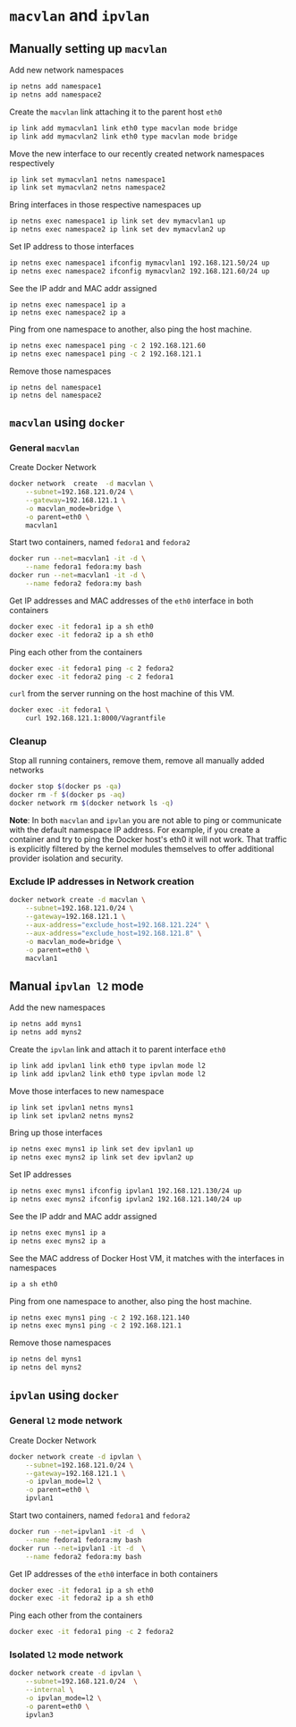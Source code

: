 # `macvlan` and `ipvlan`

## Manually setting up `macvlan`

Add new network namespaces
```bash
ip netns add namespace1
ip netns add namespace2
```

Create the `macvlan` link attaching it to the parent host `eth0`
```bash
ip link add mymacvlan1 link eth0 type macvlan mode bridge
ip link add mymacvlan2 link eth0 type macvlan mode bridge
```

Move the new interface to our recently created network namespaces respectively
```bash
ip link set mymacvlan1 netns namespace1
ip link set mymacvlan2 netns namespace2
```

Bring interfaces in those respective namespaces up
```bash
ip netns exec namespace1 ip link set dev mymacvlan1 up
ip netns exec namespace2 ip link set dev mymacvlan2 up
```

Set IP address to those interfaces
```bash
ip netns exec namespace1 ifconfig mymacvlan1 192.168.121.50/24 up
ip netns exec namespace2 ifconfig mymacvlan2 192.168.121.60/24 up
```

See the IP addr and MAC addr assigned
```
ip netns exec namespace1 ip a
ip netns exec namespace2 ip a
```

Ping from one namespace to another, also ping the host machine.
```bash
ip netns exec namespace1 ping -c 2 192.168.121.60
ip netns exec namespace1 ping -c 2 192.168.121.1
```

Remove those namespaces
```
ip netns del namespace1
ip netns del namespace2
```

## `macvlan` using `docker`

### General `macvlan`

Create Docker Network
```bash
docker network  create  -d macvlan \
    --subnet=192.168.121.0/24 \
    --gateway=192.168.121.1 \
    -o macvlan_mode=bridge \
    -o parent=eth0 \
    macvlan1
```

Start two containers, named `fedora1` and `fedora2`
```bash
docker run --net=macvlan1 -it -d \
    --name fedora1 fedora:my bash
docker run --net=macvlan1 -it -d \
    --name fedora2 fedora:my bash
```

Get IP addresses and MAC addresses of the `eth0` interface in both containers
```bash
docker exec -it fedora1 ip a sh eth0
docker exec -it fedora2 ip a sh eth0
```

Ping each other from the containers
```bash
docker exec -it fedora1 ping -c 2 fedora2
docker exec -it fedora2 ping -c 2 fedora1
```

`curl` from the server running on the host machine of this VM.
```bash
docker exec -it fedora1 \
    curl 192.168.121.1:8000/Vagrantfile
```

### Cleanup

Stop all running containers, remove them, remove all manually added networks
```bash
docker stop $(docker ps -qa)
docker rm -f $(docker ps -aq)
docker network rm $(docker network ls -q)
```

**Note**: In both `macvlan` and `ipvlan` you are not able to ping or communicate with the default namespace IP address. For example, if you create a container and try to ping the Docker host's eth0 it will not work. That traffic is explicitly filtered by the kernel modules themselves to offer additional provider isolation and security.

### Exclude IP addresses in Network creation

```bash
docker network create -d macvlan \
    --subnet=192.168.121.0/24 \
    --gateway=192.168.121.1 \
    --aux-address="exclude_host=192.168.121.224" \
    --aux-address="exclude_host=192.168.121.8" \
    -o macvlan_mode=bridge \
    -o parent=eth0 \
    macvlan1
```


## Manual `ipvlan l2` mode

Add the new namespaces
```bash
ip netns add myns1
ip netns add myns2
```

Create the `ipvlan` link and attach it to parent interface `eth0`
```bash
ip link add ipvlan1 link eth0 type ipvlan mode l2
ip link add ipvlan2 link eth0 type ipvlan mode l2
```

Move those interfaces to new namespace
```bash
ip link set ipvlan1 netns myns1
ip link set ipvlan2 netns myns2
```

Bring up those interfaces
```bash
ip netns exec myns1 ip link set dev ipvlan1 up
ip netns exec myns2 ip link set dev ipvlan2 up
```

Set IP addresses
```bash
ip netns exec myns1 ifconfig ipvlan1 192.168.121.130/24 up
ip netns exec myns2 ifconfig ipvlan2 192.168.121.140/24 up
```

See the IP addr and MAC addr assigned
```bash
ip netns exec myns1 ip a
ip netns exec myns2 ip a
```

See the MAC address of Docker Host VM, it matches with the interfaces in namespaces
```bash
ip a sh eth0
```

Ping from one namespace to another, also ping the host machine.
```bash
ip netns exec myns1 ping -c 2 192.168.121.140
ip netns exec myns1 ping -c 2 192.168.121.1
```

Remove those namespaces
```bash
ip netns del myns1
ip netns del myns2
```

## `ipvlan` using `docker`

### General `l2` mode network

Create Docker Network
```bash
docker network create -d ipvlan \
    --subnet=192.168.121.0/24 \
    --gateway=192.168.121.1 \
    -o ipvlan_mode=l2 \
    -o parent=eth0 \
    ipvlan1
```

Start two containers, named `fedora1` and `fedora2`
```bash
docker run --net=ipvlan1 -it -d  \
    --name fedora1 fedora:my bash
docker run --net=ipvlan1 -it -d  \
    --name fedora2 fedora:my bash
```

Get IP addresses of the `eth0` interface in both containers
```bash
docker exec -it fedora1 ip a sh eth0
docker exec -it fedora2 ip a sh eth0
```

Ping each other from the containers
```bash
docker exec -it fedora1 ping -c 2 fedora2
```

### Isolated `l2` mode network

```bash
docker network create -d ipvlan \
    --subnet=192.168.121.0/24  \
    --internal \
    -o ipvlan_mode=l2 \
    -o parent=eth0 \
    ipvlan3
```